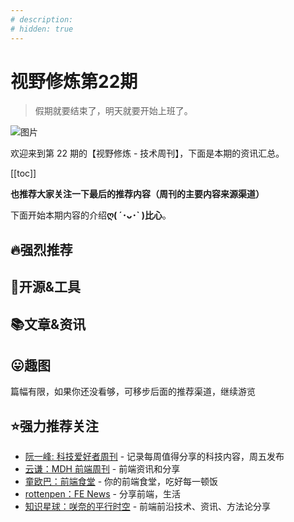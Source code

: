 ```yaml
---
# description: 
# hidden: true
---
```


# 视野修炼第22期
> 假期就要结束了，明天就要开始上班了。

![图片](https://img.cdn.sugarat.top/mdImg/MTY3NDY2MzI3MTg2OQ==674663271869)

欢迎来到第 22 期的【视野修炼 - 技术周刊】，下面是本期的资讯汇总。

[[toc]]

**​也推荐大家关注一下最后的推荐内容（周刊的主要内容来源渠道）**

下面开始本期内容的介绍**ღ( ´･ᴗ･` )比心**。

## 🔥强烈推荐

## 🔧开源&工具


## 📚文章&资讯

## 😛趣图

篇幅有限，如果你还没看够，可移步后面的推荐渠道，继续游览

## ⭐️强力推荐关注
* [阮一峰: 科技爱好者周刊](https://www.ruanyifeng.com/blog/archives.html) - 记录每周值得分享的科技内容，周五发布
* [云谦：MDH 前端周刊](https://www.yuque.com/chencheng/mdh-weekly) - 前端资讯和分享
* [童欧巴：前端食堂](https://github.com/Geekhyt/weekly) - 你的前端食堂，吃好每一顿饭
* [rottenpen：FE News](https://rottenpen.zhubai.love/) - 分享前端，生活
* [知识星球：咲奈的平行时空](https://public.zsxq.com/groups/28851452458181.html) - 前端前沿技术、资讯、方法论分享
